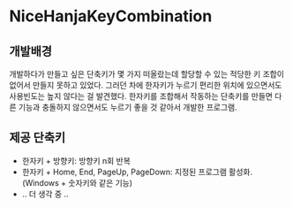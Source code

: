 ﻿NiceHanjaKeyCombination
========

개발배경
--------
개발하다가 만들고 싶은 단축키가 몇 가지 떠올랐는데 할당할 수 있는 적당한 키 조합이 없어서 만들지 못하고 있었다.
그러던 차에 한자키가 누르기 편리한 위치에 있으면서도 사용빈도는 높지 않다는 걸 발견했다.
한자키를 조합해서 작동하는 단축키를 만들면 다른 기능과 충돌하지 않으면서도 누르기 좋을 것 같아서 개발한 프로그램.

제공 단축키
--------
* 한자키 + 방향키: 방향키 n회 반복
* 한자키 + Home, End, PageUp, PageDown: 지정된 프로그램 활성화.(Windows + 숫자키와 같은 기능)
* .. 더 생각 중 ..



